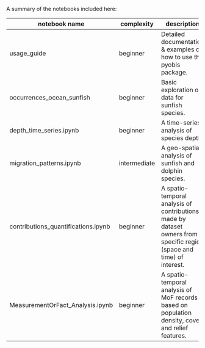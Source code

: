 A summary of the notebooks included here:

notebook name              |  complexity | description
---------------------------|-------------|--------------------
usage_guide                | beginner    | Detailed documentation & examples on how to use the pyobis package.
occurrences_ocean_sunfish  | beginner    | Basic exploration of data for sunfish species.
depth_time_series.ipynb    | beginner    | A time-series analysis of species depth.
migration_patterns.ipynb   | intermediate| A geo-spatial analysis of sunfish and dolphin species.
contributions_quantifications.ipynb| beginner | A spatio-temporal analysis of contributions made by dataset owners from a specific region (space and time) of interest.
MeasurementOrFact_Analysis.ipynb | beginner | A spatio-temporal analysis of MoF records based on population density, cover and relief features.
